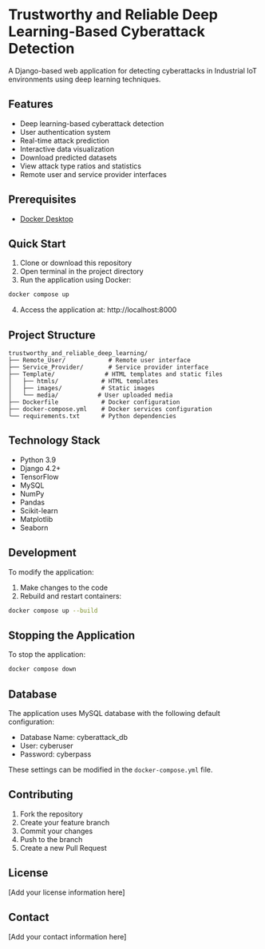 # Trustworthy and Reliable Deep Learning-Based Cyberattack Detection

A Django-based web application for detecting cyberattacks in Industrial IoT environments using deep learning techniques.

## Features

- Deep learning-based cyberattack detection
- User authentication system
- Real-time attack prediction
- Interactive data visualization
- Download predicted datasets
- View attack type ratios and statistics
- Remote user and service provider interfaces

## Prerequisites

- [Docker Desktop](https://www.docker.com/products/docker-desktop/)

## Quick Start

1. Clone or download this repository
2. Open terminal in the project directory
3. Run the application using Docker:
```bash
docker compose up
```
4. Access the application at: http://localhost:8000

## Project Structure

```
trustworthy_and_reliable_deep_learning/
├── Remote_User/            # Remote user interface
├── Service_Provider/       # Service provider interface
├── Template/              # HTML templates and static files
│   ├── htmls/            # HTML templates
│   ├── images/           # Static images
│   └── media/           # User uploaded media
├── Dockerfile            # Docker configuration
├── docker-compose.yml    # Docker services configuration
└── requirements.txt      # Python dependencies
```

## Technology Stack

- Python 3.9
- Django 4.2+
- TensorFlow
- MySQL
- NumPy
- Pandas
- Scikit-learn
- Matplotlib
- Seaborn

## Development

To modify the application:

1. Make changes to the code
2. Rebuild and restart containers:
```bash
docker compose up --build
```

## Stopping the Application

To stop the application:
```bash
docker compose down
```

## Database

The application uses MySQL database with the following default configuration:
- Database Name: cyberattack_db
- User: cyberuser
- Password: cyberpass

These settings can be modified in the `docker-compose.yml` file.

## Contributing

1. Fork the repository
2. Create your feature branch
3. Commit your changes
4. Push to the branch
5. Create a new Pull Request

## License

[Add your license information here]

## Contact

[Add your contact information here] 